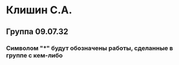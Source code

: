 # Клишин С.А.
## Группа 09.07.32
### Символом "*" будут обозначены работы, сделанные в группе с кем-либо

